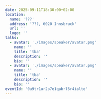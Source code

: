 ```yaml
---
date: 2025-09-11T18:30:00+02:00
location:
  name: '???'
  address: '???, 6020 Innsbruck'
  url: ''
  logo: ''
talks:
  - avatar: './images/speaker/avatar.png'
    name: ''
    title: 'tba'
    description: ''
    bio: ''
  - avatar: './images/speaker/avatar.png'
    name: ''
    title: 'tba'
    description: ''
    bio: ''
eventId: '0u9tr1ur2p7e1qabrl5r4ialte'
---
```

